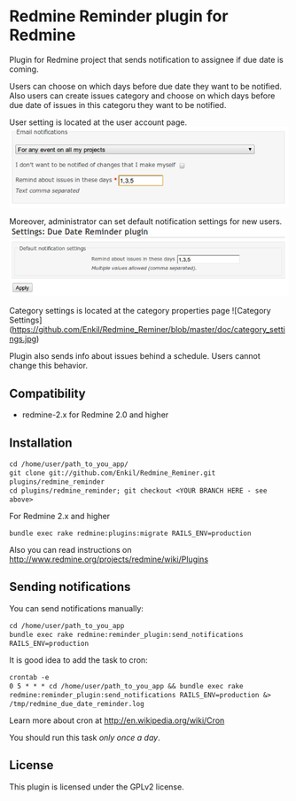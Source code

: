 # Redmine Reminder plugin for Redmine 

Plugin for Redmine project that sends notification to assignee if due date is coming.

Users can choose on which days before due date they want to be notified.
Also users can create issues category and choose on which days before due date of issues in this categoru they want to be notified.

User setting is located at the user account page.
![User settings](https://github.com/Enkil/Redmine_Reminer/blob/master/doc/user_settings.png)


Moreover, administrator can set default notification settings for new users.
![Default settings](https://github.com/Enkil/Redmine_Reminer/blob/master/doc/default_settings.png)

Category settings is located at the category properties page
![Category Settings] (https://github.com/Enkil/Redmine_Reminer/blob/master/doc/category_settings.jpg)

Plugin also sends info about issues behind a schedule.
Users cannot change this behavior.


## Compatibility

* redmine-2.x for Redmine 2.0 and higher

## Installation

    cd /home/user/path_to_you_app/
    git clone git://github.com/Enkil/Redmine_Reminer.git plugins/redmine_reminder
    cd plugins/redmine_reminder; git checkout <YOUR BRANCH HERE - see above>

For Redmine 2.x and higher

    bundle exec rake redmine:plugins:migrate RAILS_ENV=production

Also you can read instructions on http://www.redmine.org/projects/redmine/wiki/Plugins

## Sending notifications
You can send notifications manually:

    cd /home/user/path_to_you_app
    bundle exec rake redmine:reminder_plugin:send_notifications RAILS_ENV=production

It is good idea to add the task to cron:

    crontab -e
    0 5 * * * cd /home/user/path_to_you_app && bundle exec rake redmine:reminder_plugin:send_notifications RAILS_ENV=production &> /tmp/redmine_due_date_reminder.log

Learn more about cron at http://en.wikipedia.org/wiki/Cron

You should run this task *only* *once* *a* *day*.

## License

This plugin is licensed under the GPLv2 license.
